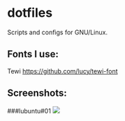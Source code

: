 # dotfiles

Scripts and configs for GNU/Linux.

## Fonts I use:

Tewi https://github.com/lucy/tewi-font

## Screenshots:

###lubuntu#01
<img src="http://i.imgur.com/hmFUCjn.png" />

